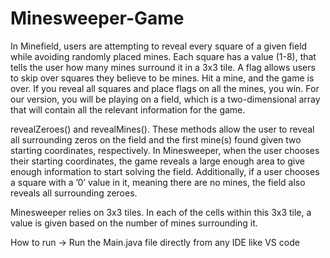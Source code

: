 # Minesweeper-Game
In Minefield, users are attempting to reveal every square of a given field while avoiding randomly
placed mines. Each square has a value (1-8), that tells the user how many mines surround it in a
3x3 tile. A flag allows users to skip over squares they believe to be mines. Hit a mine, and the
game is over. If you reveal all squares and place flags on all the mines, you win. For our version,
you will be playing on a field, which is a two-dimensional array that will contain all the relevant
information for the game.

revealZeroes() and revealMines(). These methods allow the user to reveal all surrounding zeros on the field and the first mine(s) found given two starting coordinates, respectively. In Minesweeper, when the
user chooses their starting coordinates, the game reveals a large enough area to give enough
information to start solving the field. Additionally, if a user chooses a square with a ’0’ value in
it, meaning there are no mines, the field also reveals all surrounding zeroes.

Minesweeper relies on 3x3 tiles. In each of the cells within this 3x3 tile, a value is given based on
the number of mines surrounding it.

How to run 
-> Run the Main.java file directly from any IDE like VS code

